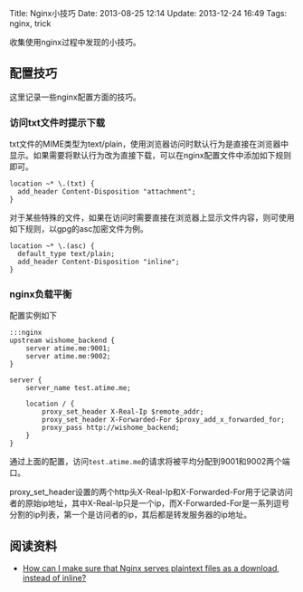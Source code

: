 Title: Nginx小技巧
Date: 2013-08-25 12:14
Update: 2013-12-24 16:49
Tags: nginx, trick

收集使用nginx过程中发现的小技巧。

## 配置技巧

这里记录一些nginx配置方面的技巧。
### 访问txt文件时提示下载

txt文件的MIME类型为text/plain，使用浏览器访问时默认行为是直接在浏览器中显示。如果需要将默认行为改为直接下载，可以在nginx配置文件中添加如下规则即可。

    location ~* \.(txt) {
      add_header Content-Disposition "attachment";
    }

对于某些特殊的文件，如果在访问时需要直接在浏览器上显示文件内容，则可使用如下规则，以gpg的asc加密文件为例。

    location ~* \.(asc) {
      default_type text/plain;
      add_header Content-Disposition "inline";
    }

### nginx负载平衡
配置实例如下

    :::nginx
    upstream wishome_backend {
        server atime.me:9001;
        server atime.me:9002;
    }

    server {
        server_name test.atime.me;

        location / {
            proxy_set_header X-Real-Ip $remote_addr;
            proxy_set_header X-Forwarded-For $proxy_add_x_forwarded_for;
            proxy_pass http://wishome_backend;
        }
    }

通过上面的配置，访问`test.atime.me`的请求将被平均分配到9001和9002两个端口。

proxy_set_header设置的两个http头X-Real-Ip和X-Forwarded-For用于记录访问者的原始ip地址，其中X-Real-Ip只是一个ip，而X-Forwarded-For是一系列逗号分割的ip列表，第一个是访问者的ip，其后都是转发服务器的ip地址。

## 阅读资料

*  [How can I make sure that Nginx serves plaintext files as a download, instead of inline?](http://serverfault.com/questions/364370/how-can-i-make-sure-that-nginx-serves-plaintext-files-as-a-download-instead-of)

